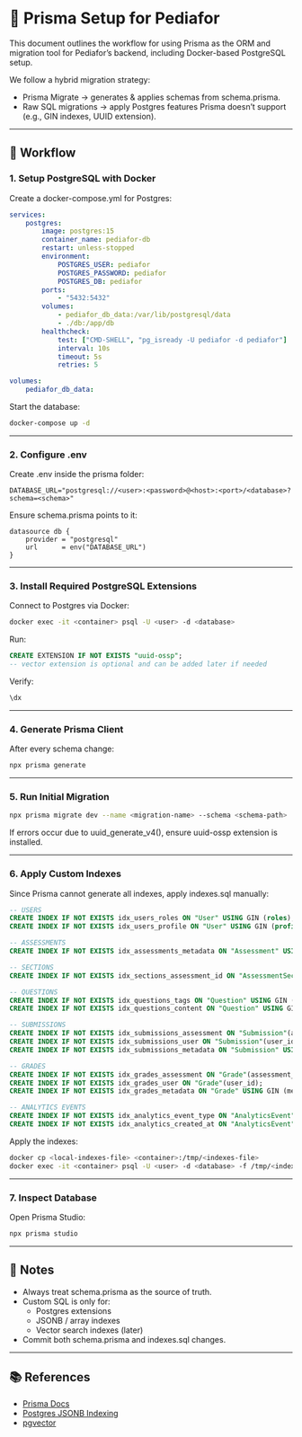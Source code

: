 # 📂 Prisma Setup for Pediafor

This document outlines the workflow for using Prisma as the ORM and migration tool for Pediafor’s backend, including Docker-based PostgreSQL setup.

We follow a hybrid migration strategy:

- Prisma Migrate → generates & applies schemas from schema.prisma.
- Raw SQL migrations → apply Postgres features Prisma doesn’t support (e.g., GIN indexes, UUID extension).

---

## 🚀 Workflow

### 1. Setup PostgreSQL with Docker

Create a docker-compose.yml for Postgres:

```yaml
services:
	postgres:
		image: postgres:15
		container_name: pediafor-db
		restart: unless-stopped
		environment:
			POSTGRES_USER: pediafor
			POSTGRES_PASSWORD: pediafor
			POSTGRES_DB: pediafor
		ports:
			- "5432:5432"
		volumes:
			- pediafor_db_data:/var/lib/postgresql/data
			- ./db:/app/db
		healthcheck:
			test: ["CMD-SHELL", "pg_isready -U pediafor -d pediafor"]
			interval: 10s
			timeout: 5s
			retries: 5

volumes:
	pediafor_db_data:
```

Start the database:

```bash
docker-compose up -d
```

---

### 2. Configure .env

Create .env inside the prisma folder:

```env
DATABASE_URL="postgresql://<user>:<password>@<host>:<port>/<database>?schema=<schema>"
```

Ensure schema.prisma points to it:

```prisma
datasource db {
	provider = "postgresql"
	url      = env("DATABASE_URL")
}
```

---

### 3. Install Required PostgreSQL Extensions

Connect to Postgres via Docker:

```bash
docker exec -it <container> psql -U <user> -d <database>
```

Run:

```sql
CREATE EXTENSION IF NOT EXISTS "uuid-ossp";
-- vector extension is optional and can be added later if needed
```

Verify:

```sql
\dx
```

---

### 4. Generate Prisma Client

After every schema change:

```bash
npx prisma generate
```

---

### 5. Run Initial Migration

```bash
npx prisma migrate dev --name <migration-name> --schema <schema-path>
```

If errors occur due to uuid_generate_v4(), ensure uuid-ossp extension is installed.

---

### 6. Apply Custom Indexes

Since Prisma cannot generate all indexes, apply indexes.sql manually:

```sql
-- USERS
CREATE INDEX IF NOT EXISTS idx_users_roles ON "User" USING GIN (roles);
CREATE INDEX IF NOT EXISTS idx_users_profile ON "User" USING GIN (profile);

-- ASSESSMENTS
CREATE INDEX IF NOT EXISTS idx_assessments_metadata ON "Assessment" USING GIN (metadata);

-- SECTIONS
CREATE INDEX IF NOT EXISTS idx_sections_assessment_id ON "AssessmentSection"(assessment_id);

-- QUESTIONS
CREATE INDEX IF NOT EXISTS idx_questions_tags ON "Question" USING GIN (tags);
CREATE INDEX IF NOT EXISTS idx_questions_content ON "Question" USING GIN (content);

-- SUBMISSIONS
CREATE INDEX IF NOT EXISTS idx_submissions_assessment ON "Submission"(assessment_id);
CREATE INDEX IF NOT EXISTS idx_submissions_user ON "Submission"(user_id);
CREATE INDEX IF NOT EXISTS idx_submissions_metadata ON "Submission" USING GIN (metadata);

-- GRADES
CREATE INDEX IF NOT EXISTS idx_grades_assessment ON "Grade"(assessment_id);
CREATE INDEX IF NOT EXISTS idx_grades_user ON "Grade"(user_id);
CREATE INDEX IF NOT EXISTS idx_grades_metadata ON "Grade" USING GIN (metadata);

-- ANALYTICS EVENTS
CREATE INDEX IF NOT EXISTS idx_analytics_event_type ON "AnalyticsEvent"(event_type);
CREATE INDEX IF NOT EXISTS idx_analytics_created_at ON "AnalyticsEvent"(created_at);
```

Apply the indexes:

```bash
docker cp <local-indexes-file> <container>:/tmp/<indexes-file>
docker exec -it <container> psql -U <user> -d <database> -f /tmp/<indexes-file>
```

---

### 7. Inspect Database

Open Prisma Studio:

```bash
npx prisma studio
```

---

## 📝 Notes

- Always treat schema.prisma as the source of truth.
- Custom SQL is only for:
	- Postgres extensions
	- JSONB / array indexes
	- Vector search indexes (later)
- Commit both schema.prisma and indexes.sql changes.

---

## 📚 References

* [Prisma Docs](https://www.prisma.io/docs/)
* [Postgres JSONB Indexing](https://www.postgresql.org/docs/current/datatype-json.html#JSONB-INDEXING)
* [pgvector](https://github.com/pgvector/pgvector)